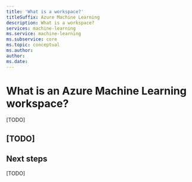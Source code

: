```yaml
---
title: 'What is a workspace?'
titleSuffix: Azure Machine Learning
description: What is a workspace?
services: machine-learning
ms.service: machine-learning
ms.subservice: core
ms.topic: conceptual
ms.author:
author:
ms.date:
---
```



# What is an Azure Machine Learning workspace?

[TODO]

## [TODO]

## Next steps

[TODO]
